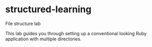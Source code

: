 structured-learning
===================

File structure lab

This lab guides you through setting up a conventional looking Ruby application with multiple directories.
